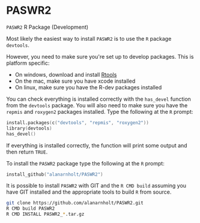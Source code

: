 PASWR2
======

`PASWR2` R Package (Development)

Most likely the easiest way to install `PASWR2` is to use the `R` package
`devtools`.

However, you need to make sure you're set up to develop packages. This is platform specific:

* On windows, download and install [Rtools](http://www.murdoch-sutherland.com/Rtools/)
* On the mac, make sure you have xcode installed
* On linux, make sure you have the R-dev packages installed

You can check everything is installed correctly with the `has_devel` function from the `devtools` package. You will also need to make sure you have the `repmis` and `roxygen2` packages installed.  Type the following at the `R` prompt:

```s
install.packages(c("devtools", "repmis", "roxygen2"))    
library(devtools)
has_devel()
```

If everything is installed correctly, the function will print some output and then return `TRUE`.

To install the `PASWR2` package type the following at the `R` prompt:

```s
install_github("alanarnholt/PASWR2")
```
    
It is possible to install `PASWR2` with GIT and the `R CMD build` assuming you have GIT installed and the appropriate tools to build `R` from source.

```bash
git clone https://github.com/alanarnholt/PASWR2.git
R CMD build PASWR2
R CMD INSTALL PASWR2_*.tar.gz
```

